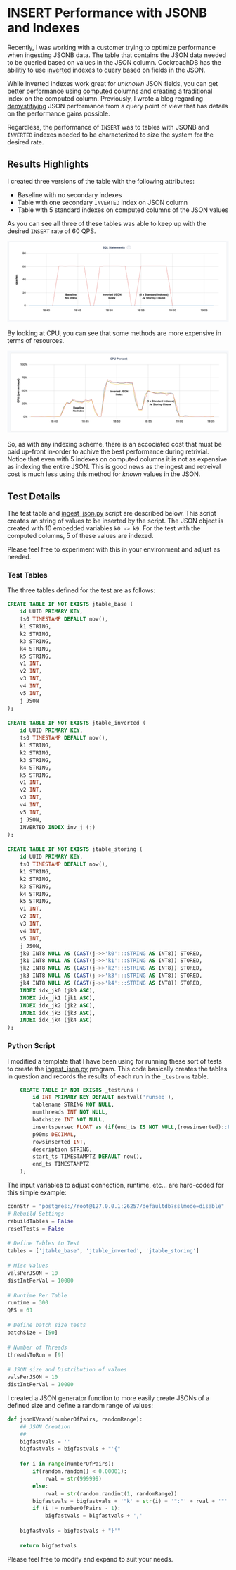# INSERT Performance with JSONB and Indexes

Recently, I was working with a customer trying to optimize performance when ingesting JSONB data.  The table that contains the JSON data needed to be queried based on values in the JSON column.  CockroachDB has the abilitiy to use [inverted](https://www.cockroachlabs.com/docs/stable/inverted-indexes.html) indexes to query based on fields in the JSON.  

While inverted indexes work great for _unknown_ JSON fields, you can get better performance using [computed](https://www.cockroachlabs.com/docs/stable/jsonb.html#create-a-table-with-a-jsonb-column-and-a-computed-column) columns and creating a traditional index on the computed column. Previously, I wrote a blog regarding [demystifiying](https://glennfawcett.wpcomstaging.com/2020/02/11/demystifying-json-with-cockroachdb-import-index-and-computed-columns/) JSON performance from a query point of view that has details on the performance gains possible.

Regardless, the performance of `INSERT` was to tables with JSONB and `INVERTED` indexes needed to be characterized to size the system for the desired rate.

## Results Highlights

I created three versions of the table with the following attributes:

- Baseline with no secondary indexes
- Table with one secondary `INVERTED` index on JSON column
- Table with 5 standard indexes on computed columns of the JSON values

As you can see all three of these tables was able to keep up with the desired `INSERT` rate of 60 QPS.

![](images/QPS_JSON_ingest_2021_10_27.png)

By looking at CPU, you can see that some methods are more expensive in terms of resources.

![](images/CPU_JSON_ingest_2021_10_27.png)

So, as with any indexing scheme, there is an accociated cost that must be paid up-front in-order to achive the best performance during retrivial.  Notice that even with 5 indexes on computed columns it is not as expensive as indexing the entire JSON.  This is good news as the ingest and retreival cost is much less using this method for _known_ values in the JSON.

## Test Details

The test table and [ingest_json.py](ingest_json.py) script are described below.  This script creates an string of values to be inserted by the script.  The JSON object is created with 10 embedded variables `k0 -> k9`.  For the test with the computed columns, 5 of these values are indexed.

Please feel free to experiment with this in your environment and adjust as needed.

### Test Tables

The three tables defined for the test are as follows:

```sql
CREATE TABLE IF NOT EXISTS jtable_base (
    id UUID PRIMARY KEY,
    ts0 TIMESTAMP DEFAULT now(),
    k1 STRING,
    k2 STRING,
    k3 STRING,
    k4 STRING,
    k5 STRING,
    v1 INT,
    v2 INT,
    v3 INT,
    v4 INT,
    v5 INT,
    j JSON
);

CREATE TABLE IF NOT EXISTS jtable_inverted (
    id UUID PRIMARY KEY,
    ts0 TIMESTAMP DEFAULT now(),
    k1 STRING,
    k2 STRING,
    k3 STRING,
    k4 STRING,
    k5 STRING,
    v1 INT,
    v2 INT,
    v3 INT,
    v4 INT,
    v5 INT,
    j JSON,
    INVERTED INDEX inv_j (j)
);

CREATE TABLE IF NOT EXISTS jtable_storing (
    id UUID PRIMARY KEY,
    ts0 TIMESTAMP DEFAULT now(),
    k1 STRING,
    k2 STRING,
    k3 STRING,
    k4 STRING,
    k5 STRING,
    v1 INT,
    v2 INT,
    v3 INT,
    v4 INT,
    v5 INT,
    j JSON,
    jk0 INT8 NULL AS (CAST(j->>'k0':::STRING AS INT8)) STORED,
    jk1 INT8 NULL AS (CAST(j->>'k1':::STRING AS INT8)) STORED,
    jk2 INT8 NULL AS (CAST(j->>'k2':::STRING AS INT8)) STORED,
    jk3 INT8 NULL AS (CAST(j->>'k3':::STRING AS INT8)) STORED,
    jk4 INT8 NULL AS (CAST(j->>'k4':::STRING AS INT8)) STORED,
    INDEX idx_jk0 (jk0 ASC), 
    INDEX idx_jk1 (jk1 ASC), 
    INDEX idx_jk2 (jk2 ASC), 
    INDEX idx_jk3 (jk3 ASC), 
    INDEX idx_jk4 (jk4 ASC) 
);
```

### Python Script

I modified a template that I have been using for running these sort of tests to create the [ingest_json.py](ingest_json.py) program.  This code basically creates the tables in question and records the results of each run in the `_testruns` table.

```sql
    CREATE TABLE IF NOT EXISTS _testruns (
        id INT PRIMARY KEY DEFAULT nextval('runseq'),
        tablename STRING NOT NULL,
        numthreads INT NOT NULL,
        batchsize INT NOT NULL,
        insertspersec FLOAT as (if(end_ts IS NOT NULL,(rowsinserted)::FLOAT/extract(epoch from (end_ts - start_ts)), 0.0)) STORED,
        p90ms DECIMAL,
        rowsinserted INT,
        description STRING,
        start_ts TIMESTAMPTZ DEFAULT now(),
        end_ts TIMESTAMPTZ
    );
```

The input variables to adjust connection, runtime, etc... are hard-coded for this simple example:

```python
connStr = "postgres://root@127.0.0.1:26257/defaultdb?sslmode=disable"
# Rebuild Settings
rebuildTables = False
resetTests = False

# Define Tables to Test
tables = ['jtable_base', 'jtable_inverted', 'jtable_storing']

# Misc Values
valsPerJSON = 10
distIntPerVal = 10000

# Runtime Per Table
runtime = 300
QPS = 61

# Define batch size tests
batchSize = [50]

# Number of Threads
threadsToRun = [9]

# JSON size and Distribution of values
valsPerJSON = 10
distIntPerVal = 10000
```

I created a JSON generator function to more easily create JSONs of a defined size and define a random range of values:

```python
def jsonKVrand(numberOfPairs, randomRange): 
    ## JSON Creation
    ##
    bigfastvals = ''
    bigfastvals = bigfastvals + "'{"

    for i in range(numberOfPairs):
        if(random.random() < 0.00001):
            rval = str(999999)
        else:  
            rval = str(random.randint(1, randomRange))
        bigfastvals = bigfastvals + '"k' + str(i) + '":"' + rval + '"'
        if (i != numberOfPairs - 1):
            bigfastvals = bigfastvals + ','

    bigfastvals = bigfastvals + "}'" 
    
    return bigfastvals
```

Please feel free to modify and expand to suit your needs.